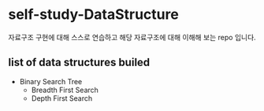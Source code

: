 # self-study-DataStructure
자료구조 구현에 대해 스스로 연습하고 해당 자료구조에 대해 이해해 보는 repo 입니다.  

## list of data structures builed
- Binary Search Tree 
    - Breadth First Search
    - Depth First Search 
